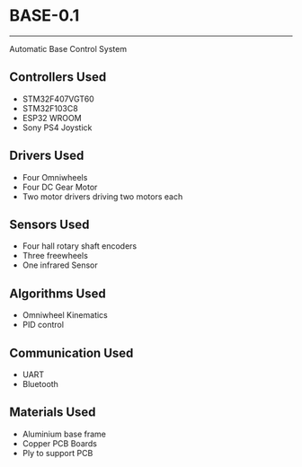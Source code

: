 <!--- @mainpage -->

# BASE-0.1
---------------------------------------------------------
Automatic Base Control System

## Controllers Used
- STM32F407VGT60
- STM32F103C8
- ESP32 WROOM
- Sony PS4 Joystick

## Drivers Used
- Four Omniwheels
- Four DC Gear Motor
- Two motor drivers driving two motors each

## Sensors Used
- Four hall rotary shaft encoders
- Three freewheels
- One infrared Sensor

## Algorithms Used
- Omniwheel Kinematics
- PID control

## Communication Used
- UART
- Bluetooth

## Materials Used
- Aluminium base frame
- Copper PCB Boards
- Ply to support PCB
